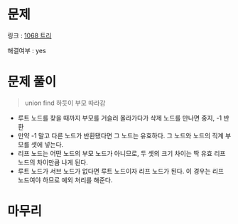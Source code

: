 # 문제
링크 : [1068 트리](https://www.acmicpc.net/problem/1068)

해결여부 : yes

# 문제 풀이
> union find 하듯이 부모 따라감
- 루트 노드를 찾을 때까지 부모를 거슬러 올라가다가 삭제 노드를 만나면 중지, -1 반환
- 만약 -1 말고 다른 노드가 반환됐다면 그 노드는 유효하다. 그 노드와 노드의 직계 부모를 셋에 넣는다.
- 리프 노드는 어떤 노드의 부모 노드가 아니므로, 두 셋의 크기 차이는 딱 유효 리프 노드의 차이만큼 나게 된다.
- 루트 노드가 서브 노드가 없다면 루트 노드이자 리프 노드가 된다. 이 경우는 리프 노드여야 하므로 예외 처리를 해준다.

# 마무리